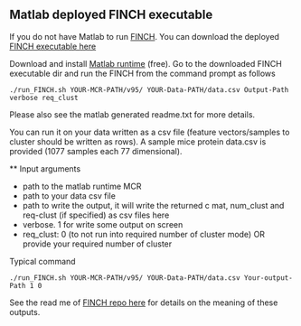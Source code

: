 ## Matlab deployed FINCH executable

If you do not have Matlab to run [FINCH](https://github.com/ssarfraz/FINCH-Clustering). You can download the deployed [FINCH executable here](https://drive.google.com/open?id=1l6JhMjlTCwirA1M0vIHRe1FZsfYPMqkX)

Download and install [Matlab runtime](http://www.mathworks.com/products/compiler/mcr/index.html) (free). Go to the downloaded FINCH executable dir and run the FINCH from the command prompt as follows


```
./run_FINCH.sh YOUR-MCR-PATH/v95/ YOUR-Data-PATH/data.csv Output-Path verbose req_clust
```
Please also see the matlab generated readme.txt for more details.

You can run it on your data written as a csv file (feature vectors/samples to cluster should be written as rows). A sample mice protein data.csv is provided (1077 samples each 77 dimensional).

** Input arguments
* path to the matlab runtime MCR
* path to your data csv file
* path to write the output, it will write the returned c mat, num_clust and req-clust (if specified) as csv files here
* verbose. 1 for write some output on screen
* req_clust: 0 (to not run into required number of cluster mode) OR provide your required number of cluster

Typical command

```
./run_FINCH.sh YOUR-MCR-PATH/v95/ YOUR-Data-PATH/data.csv Your-output-Path 1 0
```
   





See the read me of  [FINCH repo here](https://github.com/ssarfraz/FINCH-Clustering) for details on the meaning of these outputs.

